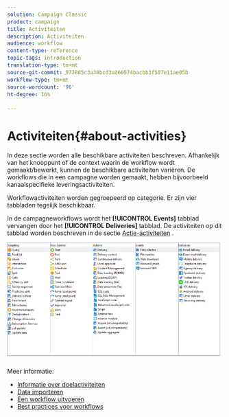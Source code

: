 ```yaml
---
solution: Campaign Classic
product: campaign
title: Activiteiten
description: Activiteiten
audience: workflow
content-type: reference
topic-tags: introduction
translation-type: tm+mt
source-git-commit: 972885c3a38bcd3a260574bacbb3f507e11ae05b
workflow-type: tm+mt
source-wordcount: '96'
ht-degree: 16%

---
```



# Activiteiten{#about-activities}

In deze sectie worden alle beschikbare activiteiten beschreven. Afhankelijk van het knooppunt of de context waarin de workflow wordt gemaakt/bewerkt, kunnen de beschikbare activiteiten variëren. De workflows die in een campagne worden gemaakt, hebben bijvoorbeeld kanaalspecifieke leveringsactiviteiten.

Workflowactiviteiten worden gegroepeerd op categorie. Er zijn vier tabbladen tegelijk beschikbaar.

In de campagneworkflows wordt het **[!UICONTROL Events]** tabblad vervangen door het **[!UICONTROL Deliveries]** tabblad. De activiteiten op dit tabblad worden beschreven in de sectie [Actie-activiteiten](../../workflow/using/about-action-activities.md) .

![](assets/wf-activity-tabs.png)

Meer informatie:

* [Informatie over doelactiviteiten](../../workflow/using/about-targeting-activities.md)
* [Data importeren](../../workflow/using/importing-data.md)
* [Een workflow uitvoeren](../../workflow/using/starting-a-workflow.md)
* [Best practices voor workflows](../../workflow/using/workflow-best-practices.md)
